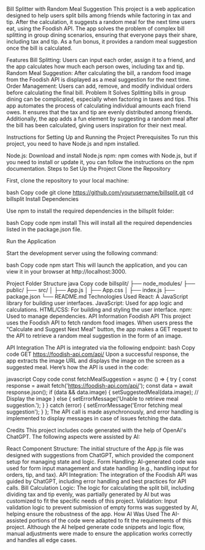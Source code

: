 Bill Splitter with Random Meal Suggestion
This project is a web application designed to help users split bills among friends while factoring in tax and tip. After the calculation, it suggests a random meal for the next time users eat, using the Foodish API. The app solves the problem of complex bill splitting in group dining scenarios, ensuring that everyone pays their share, including tax and tip. As a fun bonus, it provides a random meal suggestion once the bill is calculated.

Features
Bill Splitting: Users can input each order, assign it to a friend, and the app calculates how much each person owes, including tax and tip.
Random Meal Suggestion: After calculating the bill, a random food image from the Foodish API is displayed as a meal suggestion for the next time.
Order Management: Users can add, remove, and modify individual orders before calculating the final bill.
Problem It Solves
Splitting bills in group dining can be complicated, especially when factoring in taxes and tips. This app automates the process of calculating individual amounts each friend owes. It ensures that the tax and tip are evenly distributed among friends. Additionally, the app adds a fun element by suggesting a random meal after the bill has been calculated, giving users inspiration for their next meal.

Instructions for Setting Up and Running the Project
Prerequisites
To run this project, you need to have Node.js and npm installed.

Node.js: Download and install Node.js
npm: npm comes with Node.js, but if you need to install or update it, you can follow the instructions on the npm documentation.
Steps to Set Up the Project
Clone the Repository

First, clone the repository to your local machine:

bash
Copy code
git clone https://github.com/yourusername/billsplit.git
cd billsplit
Install Dependencies

Use npm to install the required dependencies in the billsplit folder:

bash
Copy code
npm install
This will install all the required dependencies listed in the package.json file.

Run the Application

Start the development server using the following command:

bash
Copy code
npm start
This will launch the application, and you can view it in your browser at http://localhost:3000.

Project Folder Structure
java
Copy code
billsplit/
├── node_modules/
├── public/
├── src/
│ ├── App.js
│ ├── App.css
│ ├── index.js
├── package.json
└── README.md
Technologies Used
React: A JavaScript library for building user interfaces.
JavaScript: Used for app logic and calculations.
HTML/CSS: For building and styling the user interface.
npm: Used to manage dependencies.
API Information
Foodish API
This project uses the Foodish API to fetch random food images. When users press the "Calculate and Suggest Next Meal" button, the app makes a GET request to the API to retrieve a random meal suggestion in the form of an image.

API Integration
The API is integrated via the following endpoint:
bash
Copy code
GET https://foodish-api.com/api/
Upon a successful response, the app extracts the image URL and displays the image on the screen as a suggested meal.
Here’s how the API is used in the code:

javascript
Copy code
const fetchMealSuggestion = async () => {
try {
const response = await fetch('https://foodish-api.com/api/');
const data = await response.json();
if (data && data.image) {
setSuggestedMeal(data.image); // Display the image
} else {
setErrorMessage('Unable to retrieve meal suggestion.');
}
} catch (error) {
setErrorMessage('Error fetching meal suggestion');
}
};
The API call is made asynchronously, and error handling is implemented to display messages in case of issues fetching the data.

Credits
This project includes code generated with the help of OpenAI's ChatGPT. The following aspects were assisted by AI:

React Component Structure: The initial structure of the App.js file was designed with suggestions from ChatGPT, which provided the component setup for managing state and logic.
Form Handling: AI-generated code was used for form input management and state handling (e.g., handling input for orders, tip, and tax).
API Integration: The integration of the Foodish API was guided by ChatGPT, including error handling and best practices for API calls.
Bill Calculation Logic: The logic for calculating the split bill, including dividing tax and tip evenly, was partially generated by AI but was customized to fit the specific needs of this project.
Validation: Input validation logic to prevent submission of empty forms was suggested by AI, helping ensure the robustness of the app.
How AI Was Used
The AI-assisted portions of the code were adapted to fit the requirements of this project. Although the AI helped generate code snippets and logic flow, manual adjustments were made to ensure the application works correctly and handles all edge cases.
